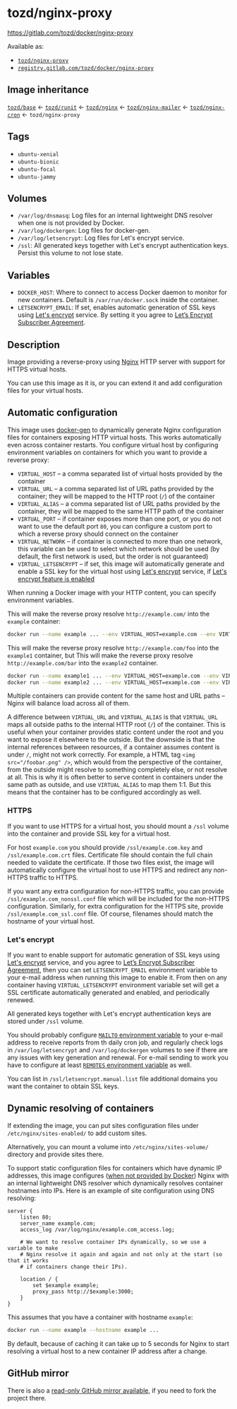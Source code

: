 # tozd/nginx-proxy

<https://gitlab.com/tozd/docker/nginx-proxy>

Available as:

- [`tozd/nginx-proxy`](https://hub.docker.com/r/tozd/nginx-proxy)
- [`registry.gitlab.com/tozd/docker/nginx-proxy`](https://gitlab.com/tozd/docker/nginx-proxy/container_registry)

## Image inheritance

[`tozd/base`](https://gitlab.com/tozd/docker/base) ← [`tozd/runit`](https://gitlab.com/tozd/docker/runit) ← [`tozd/nginx`](https://gitlab.com/tozd/docker/nginx) ← [`tozd/nginx-mailer`](https://gitlab.com/tozd/docker/nginx-mailer) ← [`tozd/nginx-cron`](https://gitlab.com/tozd/docker/nginx-cron) ← `tozd/nginx-proxy`

## Tags

- `ubuntu-xenial`
- `ubuntu-bionic`
- `ubuntu-focal`
- `ubuntu-jammy`

## Volumes

- `/var/log/dnsmasq`: Log files for an internal lightweight DNS resolver when one is not provided by Docker.
- `/var/log/dockergen`: Log files for docker-gen.
- `/var/log/letsencrypt`: Log files for Let's encrypt service.
- `/ssl`: All generated keys together with Let's encrypt authentication keys. Persist this volume to not lose state.

## Variables

- `DOCKER_HOST`: Where to connect to access Docker daemon to monitor for new containers. Default is `/var/run/docker.sock` inside the container.
- `LETSENCRYPT_EMAIL`: If set, enables automatic generation of SSL keys using [Let's encrypt](https://letsencrypt.org/) service. By setting it you agree to [Let’s Encrypt Subscriber Agreement](https://letsencrypt.org/repository/).

## Description

Image providing a reverse-proxy using [Nginx](http://nginx.org) HTTP server with support for HTTPS virtual hosts.

You can use this image as it is, or you can extend it and add configuration files for your virtual hosts.

## Automatic configuration

This image uses [docker-gen](https://github.com/jwilder/docker-gen) to dynamically generate Nginx configuration files
for containers exposing HTTP virtual hosts. This works automatically even across container restarts. You configure
virtual host by configuring environment variables on containers for which you want to provide a reverse proxy:

- `VIRTUAL_HOST` – a comma separated list of virtual hosts provided by the container
- `VIRTUAL_URL` – a comma separated list of URL paths provided by the container; they will be mapped to the HTTP
  root (`/`) of the container
- `VIRTUAL_ALIAS` – a comma separated list of URL paths provided by the container, they will be mapped to the same
  HTTP path of the container
- `VIRTUAL_PORT` – if container exposes more than one port, or you do not want to use the default port `80`, you can
  configure a custom port to which a reverse proxy should connect on the container
- `VIRTUAL_NETWORK` – if container is connected to more than one network, this variable can be used to select which
  network should be used (by default, the first network is used, but the order is not guaranteed)
- `VIRTUAL_LETSENCRYPT` – if set, this image will automatically generate and enable a SSL key for the virtual host
  using [Let's encrypt](https://letsencrypt.org/) service, if [Let's encrypt feature is enabled](#lets-encrypt)

When running a Docker image with your HTTP content, you can specify environment variables.

This will make the reverse proxy resolve `http://example.com/` into the `example` container:

```bash
docker run --name example ... --env VIRTUAL_HOST=example.com --env VIRTUAL_URL=/ ...
```

This will make the reverse proxy resolve `http://example.com/foo` into the `example1` container, but
This will make the reverse proxy resolve `http://example.com/bar` into the `example2` container.

```bash
docker run --name example1 ... --env VIRTUAL_HOST=example.com --env VIRTUAL_URL=/foo ...
docker run --name example2 ... --env VIRTUAL_HOST=example.com --env VIRTUAL_URL=/bar ...
```

Multiple containers can provide content for the same host and URL paths – Nginx will balance load across all of them.

A difference between `VIRTUAL_URL` and `VIRTUAL_ALIAS` is that `VIRTUAL_URL` maps all outside paths to the internal HTTP root
(`/`) of the container. This is useful when your container provides static content under the root and you want to
expose it elsewhere to the outside. But the downside is that the internal references between resources, if a container
assumes content is under `/`, might not work correctly. For example, a HTML tag `<img src="/foobar.png" />`, which
would from the perspective of the container, from the outside might resolve to something completely else, or not resolve
at all. This is why it is often better to serve content in containers under the same path as outside, and use
`VIRTUAL_ALIAS` to map them 1:1. But this means that the container has to be configured accordingly as well.

### HTTPS

If you want to use HTTPS for a virtual host, you should mount a `/ssl` volume into the container and provide
SSL key for a virtual host.

For host `example.com` you should provide `/ssl/example.com.key` and `/ssl/example.com.crt`
files. Certificate file should contain the full chain needed to validate the certificate.
If those two files exist, the image will automatically configure the virtual host to use HTTPS and redirect any
non-HTTPS traffic to HTTPS.

If you want any extra configuration for non-HTTPS traffic, you can provide `/ssl/example.com_nonssl.conf` file which
will be included for the non-HTTPS configuration. Similarly, for extra configuration for the HTTPS site, provide
`/ssl/example.com_ssl.conf` file. Of course, filenames should match the hostname of your virtual host.

### Let's encrypt

If you want to enable support for automatic generation of SSL keys using [Let's encrypt](https://letsencrypt.org/)
service, and you agree to [Let’s Encrypt Subscriber Agreement](https://letsencrypt.org/repository/), then you
can set `LETSENCRYPT_EMAIL` environment variable to your e-mail address when running this image to enable it. From then
on any container having `VIRTUAL_LETSENCRYPT` environment variable set will get a SSL certificate automatically
generated and enabled, and periodically renewed.

All generated keys together with Let's encrypt authentication keys are stored under `/ssl` volume.

You should probably configure [`MAILTO` environment variable](https://gitlab.com/tozd/docker/nginx-cron) to your e-mail
address to receive reports from th daily cron job, and regularly check logs in `/var/log/letsencrypt` and
`/var/log/dockergen` volumes to see if there are any issues with key generation and renewal.
For e-mail sending to work you have to configure at least [`REMOTES` environment variable](https://gitlab.com/tozd/docker/nginx-mailer)
as well.

You can list in `/ssl/letsencrypt.manual.list` file additional domains you want the container to obtain SSL keys.

## Dynamic resolving of containers

If extending the image, you can put sites configuration files under `/etc/nginx/sites-enabled/` to add custom sites.

Alternatively, you can mount a volume into `/etc/nginx/sites-volume/` directory and provide sites there.

To support static configuration files for containers which have dynamic IP addresses, this image configures
([when not provided by Docker](https://docs.docker.com/engine/userguide/networking/configure-dns/))
Nginx with an internal lightweight DNS resolver which dynamically resolves container hostnames into IPs.
Here is an example of site configuration using DNS resolving:

```
server {
    listen 80;
    server_name example.com;
    access_log /var/log/nginx/example.com_access.log;

    # We want to resolve container IPs dynamically, so we use a variable to make
    # Nginx resolve it again and again and not only at the start (so that it works
    # if containers change their IPs).

    location / {
        set $example example;
        proxy_pass http://$example:3000;
    }
}
```

This assumes that you have a container with hostname `example`:

```bash
docker run --name example --hostname example ...
```

By default, because of caching it can take up to 5 seconds for Nginx to start resolving a virtual host to a new
container IP address after a change.

## GitHub mirror

There is also a [read-only GitHub mirror available](https://github.com/tozd/docker-nginx-proxy),
if you need to fork the project there.
